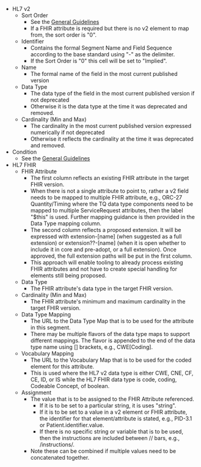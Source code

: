 * HL7 v2
   * Sort Order
      * See the [General Guidelines](mapping_guidelines.html#general-format)
      * If a FHIR attribute is required but there is no v2 element to map from, the sort order is "0".
   * Identifier
      * Contains the formal Segment Name and Field Sequence according to the base standard using "-" as the delimiter.
      * If the Sort Order is "0" this cell will be set to "Implied".
   * Name
      * The formal name of the field in the most current published version
   * Data Type
      * The data type of the field in the most current published version if not deprecated
      * Otherwise it is the data type at the time it was deprecated and removed.
   * Cardinality (Min and Max)
      * The cardinality in the most current published version expressed numerically if not deprecated
      * Otherwise it reflects the cardinality at the time it was deprecated and removed.
* Condition
   * See the [General Guidelines](mapping_guidelines.html#general-format)
* HL7 FHIR
   * FHIR Attribute
      * The first column reflects an existing FHIR attribute in the target FHIR version.
      * When there is not a single attribute to point to, rather a v2 field needs to be mapped to multiple FHIR attribute, e.g., ORC-27 Quantity/Timing where the TQ data type components need to be mapped to multiple ServiceRequest attributes, then the label "$this" is used.  Further mapping guidance is then provided in the Data Type mapping column.
      * The second column reflects a proposed extension.  It will be expressed with extension-[name] (when suggested as a full extension) or extension??-[name] (when it is open whether to include it in core and pre-adopt, or a full extension).  Once approved, the full extension paths will be put in the first column.
      * This approach will enable tooling to already process existing FHIR attributes and not have to create special handling for elements still being proposed.
   * Data Type
      * The FHIR attribute's data type in the target FHIR version.
   * Cardinality (Min and Max)
      * The FHIR attribute's minimum and maximum cardinality in the target FHIR version.
   * Data Type Mapping
      * The URL to the Data Type Map that is to be used for the attribute in this segment.
      * There may be multiple flavors of the data type maps to support different mappings.  The flavor is appended to the end of the data type name using [] brackets, e.g., CWE[Coding].
   * Vocabulary Mapping
      * The URL to the Vocabulary Map that is to be used for the coded element for this attribute.
      * This is used where the HL7 v2 data type is either CWE, CNE, CF, CE, ID, or IS while the HL7 FHIR data type is code, coding, Codeable Concept, of boolean.
   * Assignment
      * The value that is to be assigned to the FHIR Attribute referenced.
         * If it is to be set to a particular string, it is uses "string".  
         * If it is to be set to a value in a v2 element or FHIR attribute, the identifier for that element/attribute is stated, e.g., PID-3.1 or Patient.identifier.value.
         * If there is no specific string or variable that is to be used, then the instructions are included between // bars, e.g., /instructions/.
      * Note these can be combined if multiple values need to be concatenated together.
      
